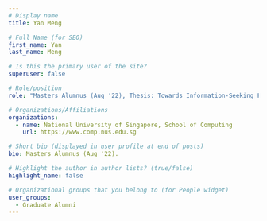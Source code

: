 ```yaml
---
# Display name
title: Yan Meng

# Full Name (for SEO) 
first_name: Yan
last_name: Meng

# Is this the primary user of the site?
superuser: false

# Role/position
role: "Masters Alumnus (Aug '22), Thesis: Towards Information-Seeking Follow-up Question Generation."

# Organizations/Affiliations
organizations:
  - name: National University of Singapore, School of Computing
    url: https://www.comp.nus.edu.sg

# Short bio (displayed in user profile at end of posts)
bio: Masters Alumnus (Aug '22). 

# Highlight the author in author lists? (true/false)
highlight_name: false

# Organizational groups that you belong to (for People widget)
user_groups:
  - Graduate Alumni
---
```

